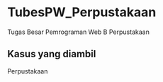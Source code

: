 # TubesPW_Perpustakaan
Tugas Besar Pemrograman Web B Perpustakaan

## Kasus yang diambil
Perpustakaan
